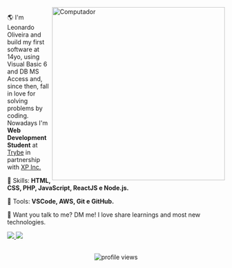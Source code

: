 <img src="https://raw.githubusercontent.com/MicaelliMedeiros/micaellimedeiros/master/image/computer-illustration.png" min-width="400px" max-width="400px" width="400px" align="right" alt="Computador">

<p align="left"> 
  🌎 I'm Leonardo Oliveira and build my first software at 14yo, using Visual Basic 6 and DB MS Access and, since then, fall in love for solving problems by coding. Nowadays I'm <strong>Web Development Student</strong> at <a href="https://betrybe.com/" target="_blank">Trybe</a> in partnership with <a href="https://www.xpinc.com/" target="_blank">XP Inc.</a>
</p>

<p align="left">
  🦄 Skills: <strong>HTML, CSS, PHP, JavaScript, ReactJS e Node.js.</strong>
</p>

<p align="left">
  💼 Tools: <strong>VSCode, AWS, Git e GitHub.</strong>
</p>

<p align="left">
  💌 Want you talk to me? DM me! I love share learnings and most new technologies.
</p>

<p align="left">
  <a href="https://www.linkedin.com/in/leostk" alt="Linkedin">
    <img src="https://img.shields.io/badge/-LinkedIn-%230077B5?style=for-the-badge&logo=linkedin&logoColor=white" target="_blank">
  </a>
  
  <a href="https://t.me/leostk" alt="Telegram">
    <img src="https://img.shields.io/badge/Telegram-2CA5E0?style=for-the-badge&logo=telegram&logoColor=white" target="_blank">
  </a>
</p>
<div align="center">
 <br>
  <img src="https://komarev.com/ghpvc/?username=agsleonardo" alt="profile views" />
</div>
